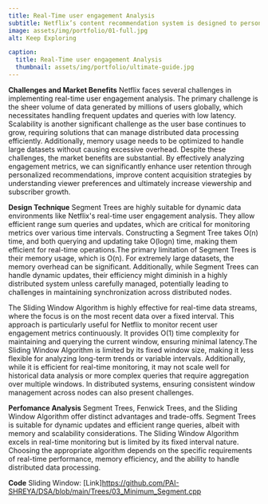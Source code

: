 ```yaml
---
title: Real-Time user engagement Analysis
subtitle: Netflix’s content recommendation system is designed to personalize the viewing experience by suggesting movies and shows that align with individual user preferences. This system analyzes viewing history, search queries, and user ratings to identify patterns and predict what content a user is likely to enjoy. The goal is to increase user engagement by making it easier for users to find content they love.
image: assets/img/portfolio/01-full.jpg
alt: Keep Exploring

caption:
  title: Real-Time user engagement Analysis
  thumbnail: assets/img/portfolio/ultimate-guide.jpg
---
```

**Challenges and Market Benefits**
Netflix faces several challenges in implementing real-time user engagement analysis. The primary challenge is the sheer volume of data generated by millions of users globally, which necessitates handling frequent updates and queries with low latency. Scalability is another significant challenge as the user base continues to grow, requiring solutions that can manage distributed data processing efficiently. Additionally, memory usage needs to be optimized to handle large datasets without causing excessive overhead. Despite these challenges, the market benefits are substantial. By effectively analyzing engagement metrics, we can significantly enhance user retention through personalized recommendations, improve content acquisition strategies by understanding viewer preferences and ultimately increase viewership and subscriber growth.

**Design Technique**
Segment Trees are highly suitable for dynamic data environments like Netflix's real-time user engagement analysis. They allow efficient range sum queries and updates, which are critical for monitoring metrics over various time intervals. Constructing a Segment Tree takes O(n) time, and both querying and updating take 
O(logn) time, making them efficient for real-time operations.The primary limitation of Segment Trees is their memory usage, which is O(n). For extremely large datasets, the memory overhead can be significant. Additionally, while Segment Trees can handle dynamic updates, their efficiency might diminish in a highly distributed system unless carefully managed, potentially leading to challenges in maintaining synchronization across distributed nodes.

The Sliding Window Algorithm is highly effective for real-time data streams, where the focus is on the most recent data over a fixed interval. This approach is particularly useful for Netflix to monitor recent user engagement metrics continuously. It provides O(1) time complexity for maintaining and querying the current window, ensuring minimal latency.The Sliding Window Algorithm is limited by its fixed window size, making it less flexible for analyzing long-term trends or variable intervals. Additionally, while it is efficient for real-time monitoring, it may not scale well for historical data analysis or more complex queries that require aggregation over multiple windows. In distributed systems, ensuring consistent window management across nodes can also present challenges.

**Perfomance Analysis**
Segment Trees, Fenwick Trees, and the Sliding Window Algorithm offer distinct advantages and trade-offs. Segment Trees is suitable for dynamic updates and efficient range queries, albeit with memory and scalability considerations. The Sliding Window Algorithm excels in real-time monitoring but is limited by its fixed interval nature. Choosing the appropriate algorithm depends on the specific requirements of real-time performance, memory efficiency, and the ability to handle distributed data processing.

**Code**
Sliding Window: [Link]https://github.com/PAI-SHREYA/DSA/blob/main/Trees/03_Minimum_Segment.cpp

